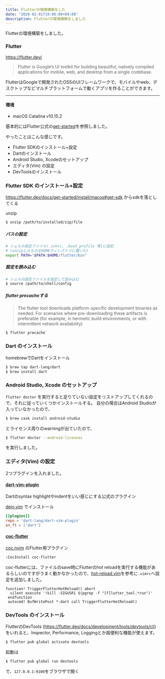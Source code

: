 ```yaml
---
title: Flutterの環境構築をした
date: "2020-02-01T19:00:00+09:00"
description: Flutterの環境構築をしました
---
```


Flutterの環境構築をしました。

### Flutter
https://flutter.dev/

> Flutter is Google’s UI toolkit for building beautiful, natively compiled applications for mobile, web, and desktop from a single codebase.

FlutterはGoogleで開発されたOSSのUIフレームワークで、モバイルやweb、デスクトップなどマルチプラットフォームで動くアプリを作ることができます。

---

#### 環境
- macOS Catalina v10.15.2

基本的にはFlutter公式の[get-started](https://flutter.dev/docs/get-started/install/macos)を参照しました。

やったことはこんな感じです。

- Flutter SDKのインストール+設定
- Dartのインストール
- Android Studio, Xcodeのセットアップ
- エディタ(Vim) の設定
- DevToolsのインストール

### Flutter SDK のインストール+設定
https://flutter.dev/docs/get-started/install/macos#get-sdk からsdkを落としてくる

unzip
```sh
$ unzip /path/to/installed/zip/file
```

##### パスの設定
```sh
# シェルの設定ファイル(.zshrc, .bash_profile 等)に追記
# (unzipしたものをHOMEディレクトリに置いた)
export PATH="$PATH:$HOME/flutter/bin"
```

##### 設定を読み込む
```sh
# シェルの設定ファイルを指定して読み込む
$ source /path/to/shell/config
```

##### flutter precacheする
> The flutter tool downloads platform-specific development binaries as needed. For scenarios where pre-downloading these artifacts is preferable (for example, in hermetic build environments, or with intermittent network availability)

```
$ flutter precache`
```

### Dart のインストール
homebrewでDartをインストール
```sh
$ brew tap dart-lang/dart
$ brew install dart
```

### Android Studio, Xcode のセットアップ
`flutter doctor` を実行すると足りていない設定をリストアップしてくれるので、それに従っていくつかインストールする。 
自分の場合はAndroid Studioが入っていなかったので、
```sh
$ brew cask install android-studio
```
とライセンス周りのwarningが出ていたので、
```sh
$ flutter doctor --android-licenses
```
を実行しました。

### エディタ(Vim) の設定
2つプラグインを入れました。

#### [dart-vim-plugin](https://github.com/dart-lang/dart-vim-plugin)
Dartのsyntax highlightやindentをいい感じにする公式のプラグイン

[dein.vim](https://github.com/Shougo/dein.vim) でインストール
```toml
[[plugins]]
repo = 'dart-lang/dart-vim-plugin'
on_ft = ['dart']
```

#### [coc-flutter](https://github.com/iamcco/coc-flutter)
[coc.nvim](https://github.com/neoclide/coc.nvim) のFlutter用プラグイン

```sh
:CocInstall coc-flutter
```

coc-flutterには、ファイルのsave時にFlutterのhot reloadを実行する機能があるらしいのですがうまく動かなかったので、[hot-reload.vim](https://github.com/reisub0/hot-reload.vim)を参考に`.vimrc`へ設定を追加しました。
```.vimrc
function! TriggerFlutterHotReload() abort
  silent execute '!kill -SIGUSR1 $(pgrep -f "[f]lutter_tool.*run")'
 endfunction
 autocmd! BufWritePost *.dart call TriggerFlutterHotReload()
```

### DevTools のインストール
FlutterのDevTools (https://flutter.dev/docs/development/tools/devtools/cli) をいれると、Inspector, Performance, Loggingとか超便利な機能が使えます。
```sh
$ flutter pub global activate devtools
```
起動は
```sh
$ flutter pub global run devtools
```
で、`127.0.0.1:9100`をブラウザで開く
